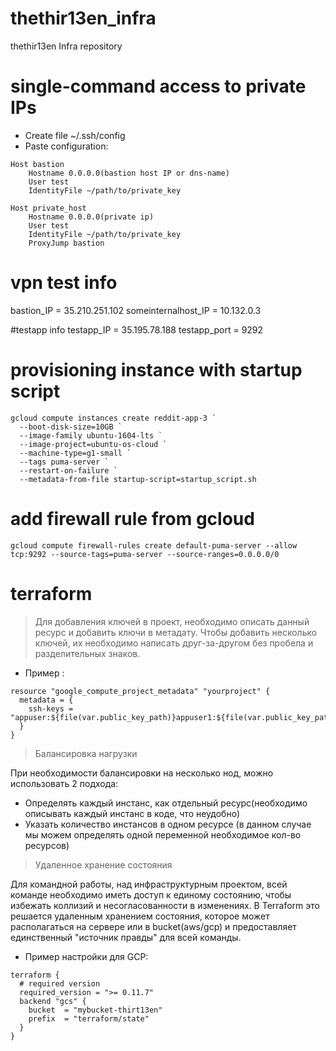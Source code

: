 # thethir13en_infra
thethir13en Infra repository

# single-command access to private IPs
* Create file ~/.ssh/config
* Paste configuration:
```
Host bastion
    Hostname 0.0.0.0(bastion host IP or dns-name)
    User test
    IdentityFile ~/path/to/private_key

Host private_host
    Hostname 0.0.0.0(private ip)
    User test
    IdentityFile ~/path/to/private_key
    ProxyJump bastion
```
# vpn test info
bastion_IP = 35.210.251.102
someinternalhost_IP = 10.132.0.3

#testapp info
testapp_IP = 35.195.78.188
testapp_port = 9292

# provisioning instance with startup script
```
gcloud compute instances create reddit-app-3 `
  --boot-disk-size=10GB `
  --image-family ubuntu-1604-lts `
  --image-project=ubuntu-os-cloud `
  --machine-type=g1-small `
  --tags puma-server `
  --restart-on-failure `
  --metadata-from-file startup-script=startup_script.sh
```

# add firewall rule from gcloud
```
gcloud compute firewall-rules create default-puma-server --allow tcp:9292 --source-tags=puma-server --source-ranges=0.0.0.0/0
```

# terraform
> Для добавления ключей в проект, необходимо описать данный ресурс и добавить ключи в метадату.
> Чтобы добавить несколько ключей, их необходимо написать друг-за-другом без пробела и разделительных знаков.

* Пример :
```
resource "google_compute_project_metadata" "yourproject" {
  metadata = {
    ssh-keys = "appuser:${file(var.public_key_path)}appuser1:${file(var.public_key_path)}"
  }
}
```
> Балансировка нагрузки

При необходимости балансировки на несколько нод, можно использовать 2 подхода:

* Определять каждый инстанс, как отдельный ресурс(необходимо описывать каждый инстанс в коде, что неудобно)
* Указать количество инстансов в одном ресурсе (в данном случае мы можем определять одной переменной необходимое кол-во ресурсов)

> Удаленное хранение состояния

Для командной работы, над инфраструктурным проектом, всей команде необходимо иметь доступ к единому состоянию, чтобы избежать коллизий и несогласованности в изменениях. В Terraform это решается удаленным хранением состояния, которое может располагаться на сервере или в bucket(aws/gcp) и предоставляет единственный "источник правды" для всей команды.

* Пример настройки для GCP:
```
terraform {
  # required version
  required_version = ">= 0.11.7"
  backend "gcs" {
    bucket  = "mybucket-thirt13en"
    prefix  = "terraform/state"
  }
}
```
